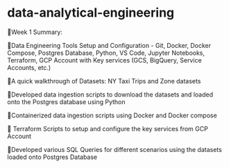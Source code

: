 # data-analytical-engineering


🏹Week 1 Summary:

🎯Data Engineering Tools Setup and Configuration - Git, Docker, Docker Compose, Postgres Database, Python, VS Code, Jupyter Notebooks, Terraform, GCP Account with Key services (GCS, BigQuery, Service Accounts, etc.)

🎯A quick walkthrough of Datasets: NY Taxi Trips and Zone datasets

🎯Developed data ingestion scripts to download the datasets and loaded onto the Postgres database using Python

🎯Containerized data ingestion scripts using Docker and Docker compose

🎯 Terraform Scripts to setup and configure the key services from GCP Account

🎯Developed various SQL Queries for different scenarios using the datasets loaded onto Postgres Database
